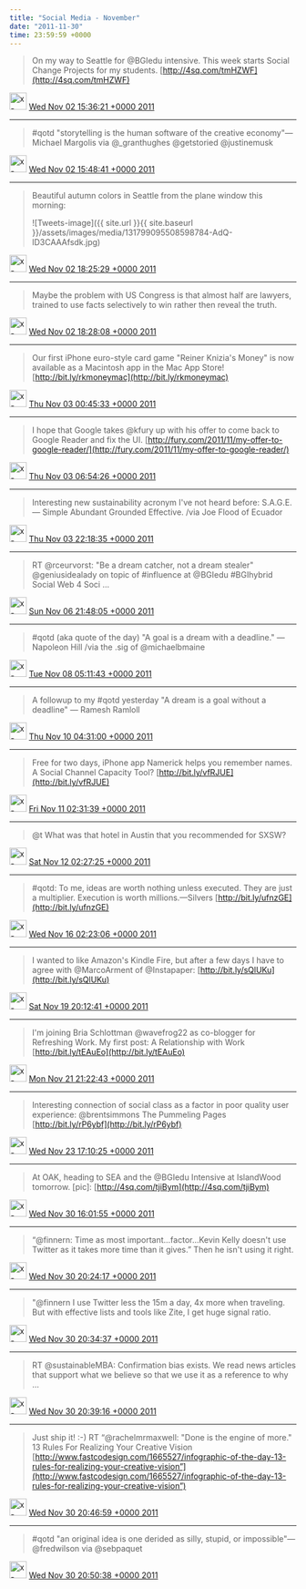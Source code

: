 ```yaml
---    
title: "Social Media - November"
date: "2011-11-30"
time: 23:59:59 +0000
---
```


> On my way to Seattle for @BGIedu intensive. This week starts Social Change Projects for my students. [http://4sq.com/tmHZWF](http://4sq.com/tmHZWF)

<img src="{{ site.url }}{{ site.baseurl }}/assets/images/media/tweet.ico" alt="x-icon" width="30" /> [Wed Nov 02 15:36:21 +0000 2011](https://twitter.com/ChristopherA/status/131756540406407168)

----

> #qotd "storytelling is the human software of the creative economy"—Michael Margolis via @_granthughes @getstoried @justinemusk

<img src="{{ site.url }}{{ site.baseurl }}/assets/images/media/tweet.ico" alt="x-icon" width="30" /> [Wed Nov 02 15:48:41 +0000 2011](https://twitter.com/ChristopherA/status/131759644635963392)

----

> Beautiful autumn colors in Seattle from the plane window this morning: 
> 
> ![Tweets-image]({{ site.url }}{{ site.baseurl }}/assets/images/media/131799095508598784-AdQ-lD3CAAAfsdk.jpg)

<img src="{{ site.url }}{{ site.baseurl }}/assets/images/media/tweet.ico" alt="x-icon" width="30" /> [Wed Nov 02 18:25:29 +0000 2011](https://twitter.com/ChristopherA/status/131799095508598784)

----

> Maybe the problem with US Congress is that almost half are lawyers, trained to use facts selectively to win rather then reveal the truth.

<img src="{{ site.url }}{{ site.baseurl }}/assets/images/media/tweet.ico" alt="x-icon" width="30" /> [Wed Nov 02 18:28:08 +0000 2011](https://twitter.com/ChristopherA/status/131799768514035712)

----

> Our first iPhone euro-style card game "Reiner Knizia's Money" is now available as a Macintosh app in the Mac App Store! [http://bit.ly/rkmoneymac](http://bit.ly/rkmoneymac)

<img src="{{ site.url }}{{ site.baseurl }}/assets/images/media/tweet.ico" alt="x-icon" width="30" /> [Thu Nov 03 00:45:33 +0000 2011](https://twitter.com/ChristopherA/status/131894749031448578)

----

> I hope that Google takes @kfury up with his offer to come back to Google Reader and fix the UI. [http://fury.com/2011/11/my-offer-to-google-reader/](http://fury.com/2011/11/my-offer-to-google-reader/)

<img src="{{ site.url }}{{ site.baseurl }}/assets/images/media/tweet.ico" alt="x-icon" width="30" /> [Thu Nov 03 06:54:26 +0000 2011](https://twitter.com/ChristopherA/status/131987583281537025)

----

> Interesting new sustainability acronym I've not heard before: S.A.G.E. — Simple Abundant Grounded Effective. /via Joe Flood of Ecuador

<img src="{{ site.url }}{{ site.baseurl }}/assets/images/media/tweet.ico" alt="x-icon" width="30" /> [Thu Nov 03 22:18:35 +0000 2011](https://twitter.com/ChristopherA/status/132220152497442816)

----

> RT @rceurvorst: "Be a dream catcher, not a dream stealer" @geniusidealady on topic of #influence at @BGIedu #BGIhybrid Social Web 4 Soci ...

<img src="{{ site.url }}{{ site.baseurl }}/assets/images/media/tweet.ico" alt="x-icon" width="30" /> [Sun Nov 06 21:48:05 +0000 2011](https://twitter.com/ChristopherA/status/133299640815730688)

----

> #qotd (aka quote of the day) "A goal is a dream with a deadline." — Napoleon Hill /via the .sig of @michaelbmaine

<img src="{{ site.url }}{{ site.baseurl }}/assets/images/media/tweet.ico" alt="x-icon" width="30" /> [Tue Nov 08 05:11:43 +0000 2011](https://twitter.com/ChristopherA/status/133773673684418560)

----

> A followup to my #qotd yesterday  "A dream is a goal without a deadline" — Ramesh Ramloll

<img src="{{ site.url }}{{ site.baseurl }}/assets/images/media/tweet.ico" alt="x-icon" width="30" /> [Thu Nov 10 04:31:00 +0000 2011](https://twitter.com/ChristopherA/status/134488202869346304)

----

> Free for two days, iPhone app Namerick helps you remember names. A Social Channel Capacity Tool? [http://bit.ly/vfRJUE](http://bit.ly/vfRJUE)

<img src="{{ site.url }}{{ site.baseurl }}/assets/images/media/tweet.ico" alt="x-icon" width="30" /> [Fri Nov 11 02:31:39 +0000 2011](https://twitter.com/ChristopherA/status/134820551859511296)

----

> @t What was that hotel in Austin that you recommended for SXSW?

<img src="{{ site.url }}{{ site.baseurl }}/assets/images/media/tweet.ico" alt="x-icon" width="30" /> [Sat Nov 12 02:27:25 +0000 2011](https://twitter.com/ChristopherA/status/135181874661302272)

----

> #qotd: To me, ideas are worth nothing unless executed. They are just a multiplier. Execution is worth millions.—Silvers [http://bit.ly/ufnzGE](http://bit.ly/ufnzGE)

<img src="{{ site.url }}{{ site.baseurl }}/assets/images/media/tweet.ico" alt="x-icon" width="30" /> [Wed Nov 16 02:23:06 +0000 2011](https://twitter.com/ChristopherA/status/136630342374268928)

----

> I wanted to like Amazon's Kindle Fire, but after a few days I have to agree with @MarcoArment of @Instapaper: [http://bit.ly/sQlUKu](http://bit.ly/sQlUKu)

<img src="{{ site.url }}{{ site.baseurl }}/assets/images/media/tweet.ico" alt="x-icon" width="30" /> [Sat Nov 19 20:12:41 +0000 2011](https://twitter.com/ChristopherA/status/137986673320538112)

----

> I'm joining Bria Schlottman @wavefrog22 as co-blogger for Refreshing Work. My first post: A Relationship with Work [http://bit.ly/tEAuEo](http://bit.ly/tEAuEo)

<img src="{{ site.url }}{{ site.baseurl }}/assets/images/media/tweet.ico" alt="x-icon" width="30" /> [Mon Nov 21 21:22:43 +0000 2011](https://twitter.com/ChristopherA/status/138729074926424064)

----

> Interesting connection of social class as a factor in poor quality user experience: @brentsimmons The Pummeling Pages [http://bit.ly/rP6ybf](http://bit.ly/rP6ybf)

<img src="{{ site.url }}{{ site.baseurl }}/assets/images/media/tweet.ico" alt="x-icon" width="30" /> [Wed Nov 23 17:10:25 +0000 2011](https://twitter.com/ChristopherA/status/139390357896036352)

----

> At OAK, heading to SEA and the @BGIedu Intensive at IslandWood tomorrow. [pic]: [http://4sq.com/tjiBym](http://4sq.com/tjiBym)

<img src="{{ site.url }}{{ site.baseurl }}/assets/images/media/tweet.ico" alt="x-icon" width="30" /> [Wed Nov 30 16:01:55 +0000 2011](https://twitter.com/ChristopherA/status/141909834047041536)

----

> “@finnern: Time as most important…factor…Kevin Kelly doesn't use Twitter as it takes more time than it gives.” Then he isn't using it right.

<img src="{{ site.url }}{{ site.baseurl }}/assets/images/media/tweet.ico" alt="x-icon" width="30" /> [Wed Nov 30 20:24:17 +0000 2011](https://twitter.com/ChristopherA/status/141975858922520576)

----



> "@finnern I use Twitter less the 15m a day, 4x more when traveling. But with effective lists and tools like Zite, I get huge signal ratio.

<img src="{{ site.url }}{{ site.baseurl }}/assets/images/media/tweet.ico" alt="x-icon" width="30" /> [Wed Nov 30 20:34:37 +0000 2011](https://twitter.com/ChristopherA/status/141978460263432192)

----

> RT @sustainableMBA: Confirmation bias exists. We read news articles that support what we believe so that we use it as a reference to why ...

<img src="{{ site.url }}{{ site.baseurl }}/assets/images/media/tweet.ico" alt="x-icon" width="30" /> [Wed Nov 30 20:39:16 +0000 2011](https://twitter.com/ChristopherA/status/141979628888801280)

----

> Just ship it! :-) RT “@rachelmrmaxwell: "Done is the engine of more." 13 Rules For Realizing Your Creative Vision [http://www.fastcodesign.com/1665527/infographic-of-the-day-13-rules-for-realizing-your-creative-vision”](http://www.fastcodesign.com/1665527/infographic-of-the-day-13-rules-for-realizing-your-creative-vision”)

<img src="{{ site.url }}{{ site.baseurl }}/assets/images/media/tweet.ico" alt="x-icon" width="30" /> [Wed Nov 30 20:46:59 +0000 2011](https://twitter.com/ChristopherA/status/141981571107393536)

----

> #qotd "an original idea is one derided as silly, stupid, or impossible"—@fredwilson via @sebpaquet

<img src="{{ site.url }}{{ site.baseurl }}/assets/images/media/tweet.ico" alt="x-icon" width="30" /> [Wed Nov 30 20:50:38 +0000 2011](https://twitter.com/ChristopherA/status/141982492956696576)
